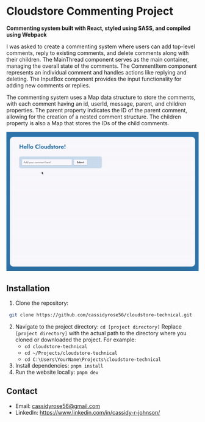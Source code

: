 # Cloudstore Commenting Project

**Commenting system built with React, styled using SASS, and compiled using Webpack**

I was asked to create a commenting system where users can add top-level comments, reply to existing comments, and delete comments along with their children. The MainThread component serves as the main container, managing the overall state of the comments. The CommentItem component represents an individual comment and handles actions like replying and deleting. The InputBox component provides the input functionality for adding new comments or replies.

The commenting system uses a Map data structure to store the comments, with each comment having an id, userId, message, parent, and children properties. The parent property indicates the ID of the parent comment, allowing for the creation of a nested comment structure. The children property is also a Map that stores the IDs of the child comments.

![Demonstration of Project](/assets/CommentDemo.gif)

## Installation

1. Clone the repository: 
```sh
 git clone https://github.com/cassidyrose56/cloudstore-technical.git
   ```
2. Navigate to the project directory: `cd [project directory]`
Replace `[project directory]` with the actual path to the directory where you cloned or downloaded the project. For example:
    - `cd cloudstore-technical`
    - `cd ~/Projects/cloudstore-technical`
    - `cd C:\Users\YourName\Projects\cloudstore-technical`
3. Install dependencies: `pnpm install`
4. Run the website locally: `pnpm dev`

## Contact

- Email: cassidyrose56@gmail.com
- LinkedIn: https://www.linkedin.com/in/cassidy-r-johnson/
